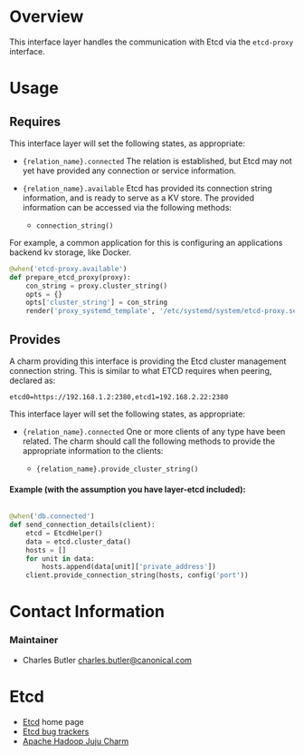 # Overview

This interface layer handles the communication with Etcd via the `etcd-proxy` interface.

# Usage

## Requires

This interface layer will set the following states, as appropriate:

  * `{relation_name}.connected` The relation is established, but Etcd may not
  yet have provided any connection or service information.

  * `{relation_name}.available` Etcd has provided its connection string
    information, and is ready to serve as a KV store.
    The provided information can be accessed via the following methods:
      * `connection_string()`


For example, a common application for this is configuring an applications
backend kv storage, like Docker.

```python
@when('etcd-proxy.available')
def prepare_etcd_proxy(proxy):
    con_string = proxy.cluster_string()
    opts = {}
    opts['cluster_string'] = con_string
    render('proxy_systemd_template', '/etc/systemd/system/etcd-proxy.service', opts)

```


## Provides

A charm providing this interface is providing the Etcd cluster management
connection string. This is similar to what ETCD requires when peering, declared as:

```shell
etcd0=https://192.168.1.2:2380,etcd1=192.168.2.22:2380
```

This interface layer will set the following states, as appropriate:

  * `{relation_name}.connected` One or more clients of any type have
    been related.  The charm should call the following methods to provide
    the appropriate information to the clients:

    * `{relation_name}.provide_cluster_string()`

#### Example (with the assumption you have layer-etcd included):

```python

@when('db.connected')
def send_connection_details(client):
    etcd = EtcdHelper()
    data = etcd.cluster_data()
    hosts = []
    for unit in data:
        hosts.append(data[unit]['private_address'])
    client.provide_connection_string(hosts, config('port'))

```


# Contact Information

### Maintainer
- Charles Butler <charles.butler@canonical.com>


# Etcd

- [Etcd](https://coreos.com/etcd/) home page
- [Etcd bug trackers](https://github.com/coreos/etcd/issues)
- [Apache Hadoop Juju Charm](http://jujucharms.com/?text=etcd)
